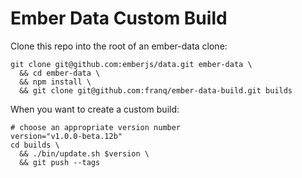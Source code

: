 Ember Data Custom Build
==========

Clone this repo into the root of an ember-data clone:

```
git clone git@github.com:emberjs/data.git ember-data \
  && cd ember-data \
  && npm install \
  && git clone git@github.com:franq/ember-data-build.git builds
```

When you want to create a custom build:

```
# choose an appropriate version number
version="v1.0.0-beta.12b"
cd builds \
  && ./bin/update.sh $version \
  && git push --tags
```
